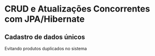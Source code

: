 # CRUD e Atualizações Concorrentes com JPA/Hibernate

## Cadastro de dados únicos

Evitando produtos duplicados no sistema
